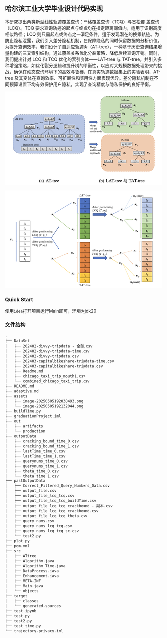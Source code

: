 ## 哈尔滨工业大学毕业设计代码实现



本研究提出两类新型线性轨迹覆盖查询：严格覆盖查询（TCQ）与宽松覆
盖查询（LCQ）。TCQ 要求查询轨迹的起点与终点均在指定距离阈值内，适用于识别高度相似路径；LCQ 则只需起点或终点之一满足条件，适于发现潜在的换乘轨迹。为防止隐私泄露，我们引入差分隐私机制，在保障隐私的同时保留数据的分析价值。为提升查询效率，我们设计了自适应轨迹树（AT-tree），一种基于历史查询结果增量构建的三叉索引结构，通过覆盖关系优化分裂策略，降低后续查询开销。同时，我们提出针对 LCQ 和 TCQ 优化的索引变体——LAT-tree 与 TAT-tree，并引入多种增强策略，如优化裂分逻辑和提升树的平衡性，以应对大规模数据处理带来的挑战，确保在动态查询环境下的高效与鲁棒。在真实轨迹数据集上的实验表明，AT-tree 及其变体在查询效率、可扩展性和实用性方面表现优异。差分隐私机制在不同预算设置下均有效保护用户隐私，实现了查询精度与隐私保护的良好平衡。

![image-20250505192038493](./assets/image-20250505192038493.png)

![image-20250505192132044](./assets/image-20250505192132044.png)



### Quick Start

使用`idea`打开项目运行Main即可，环境为jdk20



### 文件结构

```
.
├── DataSet
│   ├── 202402-divvy-tripdata - 全部.csv
│   ├── 202402-divvy-tripdata-time.csv
│   ├── 202402-divvy-tripdata.csv
│   ├── 202403-capitalbikeshare-tripdata-time.csv
│   ├── 202403-capitalbikeshare-tripdata.csv
│   ├── Readme.md
│   ├── chicago_taxi_trip_mouth1.csv
│   └── combined_chicago_taxi_trip.csv
├── README.md
├── adaptive.md
├── assets
│   ├── image-20250505192038493.png
│   └── image-20250505192132044.png
├── buildTime.py
├── graduationProject.iml
├── out
│   ├── artifacts
│   └── production
├── outputData
│   ├── cracking_bound_time_0.csv
│   ├── cracking_bound_time_1.csv
│   ├── lastTime_time_0.csv
│   ├── lastTime_time_1.csv
│   ├── querynums_time_0.csv
│   ├── querynums_time_1.csv
│   ├── theta_time_0.csv
│   └── theta_time_1.csv
├── pastOutputData
│   ├── Correct_Filtered_Query_Numbers_Data.csv
│   ├── output_file.csv
│   ├── output_file_lcq_tcq.csv
│   ├── output_file_lcq_tcq_buildTime.csv
│   ├── output_file_lcq_tcq_crackbound - 副本.csv
│   ├── output_file_lcq_tcq_crackbound.csv
│   ├── output_file_lcq_tcq_theta.csv
│   ├── query_nums.csv
│   ├── query_nums_lcq_tcq.csv
│   ├── query_nums_lcq_tcq_sc.csv
│   └── test2.py
├── plot.py
├── pom.xml
├── src
│   ├── ATtree
│   ├── Algorithm.java
│   ├── Algorithm_Time.java
│   ├── DataProcess.java
│   ├── Enhancement.java
│   ├── META-INF
│   ├── Main.java
│   └── objects
├── target
│   ├── classes
│   └── generated-sources
├── test.ipynb
├── test.py
├── test2.py
├── test_time.py
└── trajectory-privacy.iml
```

